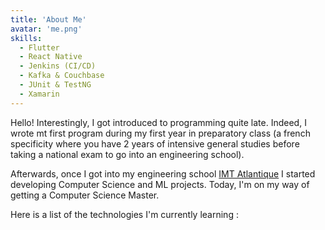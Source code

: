 ```yaml
---
title: 'About Me'
avatar: 'me.png'
skills:
  - Flutter
  - React Native
  - Jenkins (CI/CD)
  - Kafka & Couchbase
  - JUnit & TestNG
  - Xamarin
---
```


Hello! Interestingly, I got introduced to programming quite late. Indeed, I wrote mt first program during my first year in preparatory class (a french specificity where you have 2 years of intensive general studies before taking a national exam to go into an engineering school).

Afterwards, once I got into my engineering school [IMT Atlantique](https://www.imt-atlantique.fr/fr) I started developing Computer Science and ML projects. Today, I'm on my way of getting a Computer Science Master.

Here is a list of the technologies I'm currently learning :
